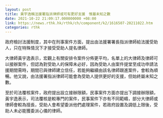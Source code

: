 ```yaml
---
layout: post
title: 黃宇逸稱法援署指派律師或可有更好支援　惟屬未知之數
date: 2021-10-22 21:09:17.000000000 +08:00
link: https://news.rthk.hk/rthk/ch/component/k2/1616507-20211022.htm
categories: rthk
---
```


政府檢討法援制度，其中在刑事案件方面，提出由法援署署長指派律師給法援受助人，只在特殊情況下才接受受助人提名律師。

大律師黃宇逸表示，宏觀上有關安排令案件分佈更平均，名單上的大律師及律師可以接辦案件，但認為對受助人的保障未必好，因為受助人由案件提堂至成功申請法援期間需時，期間已與律師建立信任，若能夠繼續由該名律師跟進案件，會較為順暢。他又說，由法援署指派律師可能會為受助人提供更好的支援，但始終屬未知之數。

至於司法覆核案件，政府提出設立接辦限額，民事案件方面亦提出下調接辦限額，黃宇逸表示，司法覆核是較專門的案件，民事案件下亦有不同範疇，部分大律師或律師會較為擅長，受助人會希望委派他們處理案件，若政府設置及調低上限後，受助人未必能獲委派心儀的律師。
